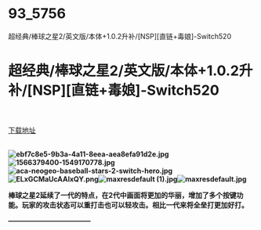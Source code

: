 # 93_5756
超经典/棒球之星2/英文版/本体+1.0.2升补/[NSP][直链+毒娘]-Switch520
# 超经典/棒球之星2/英文版/本体+1.0.2升补/[NSP][直链+毒娘]-Switch520
 <br/></br>
[下载地址](https://www.switch520.cc/article/5756 "下载地址")
<br/></br>

<p><span><strong><img src="https://ae01.alicdn.com/kf/U844e6bc5fa6442c28940953bea5957c6F.png" alt="ebf7c8e5-9b3a-4a11-8eea-aea8efa91d2e.jpg" title="ebf7c8e5-9b3a-4a11-8eea-aea8efa91d2e.jpg"><img src="https://ae01.alicdn.com/kf/Uc3a61ac8a40943bab26dfe41ca8519f5L.png" alt="1566379400-1549170778.jpg" title="1566379400-1549170778.jpg"><img src="https://ae01.alicdn.com/kf/Ud530b2528872469e8a9493ab635ca589q.png" alt="aca-neogeo-baseball-stars-2-switch-hero.jpg" title="aca-neogeo-baseball-stars-2-switch-hero.jpg"><img src="https://ae01.alicdn.com/kf/U9ed0216f6f6f4be5bf3530b428a1f532d.png" alt="ELxGCMaUcAAlxQY.png" title="ELxGCMaUcAAlxQY.png"><img src="https://ae01.alicdn.com/kf/Ufe86af04ba21439c85d915e41867f466F.png" alt="maxresdefault (1).jpg" title="maxresdefault (1).jpg"><img src="https://ae01.alicdn.com/kf/Ucacb9eca8e4c4ba2b1f67cab4fec7accO.png" alt="maxresdefault.jpg" title="maxresdefault.jpg"> &nbsp;<br></strong></span></p>
<p><span><strong>棒球之星2延续了一代的特点，在2代中画面将更加的华丽，增加了多个按键功能。玩家的攻击状态可以重打击也可以轻攻击。相比一代来将全垒打更加好打。</strong></span></p>
<p><span><strong>————————————</strong></span></p>
